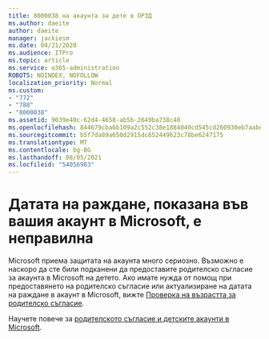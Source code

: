 ```yaml
---
title: 8000038 на акаунта за дете в ОРЗД
ms.author: daeite
author: daeite
manager: jackiesm
ms.date: 04/21/2020
ms.audience: ITPro
ms.topic: article
ms.service: o365-administration
ROBOTS: NOINDEX, NOFOLLOW
localization_priority: Normal
ms.custom:
- "772"
- "788"
- "8000038"
ms.assetid: 9039e40c-62d4-4658-ab5b-2649ba738c40
ms.openlocfilehash: 844679cba6b109a2c552c38e1884040cd545cd260930eb7aabed6ed0911c8a50
ms.sourcegitcommit: b5f7da89a650d2915dc652449623c78be6247175
ms.translationtype: MT
ms.contentlocale: bg-BG
ms.lasthandoff: 08/05/2021
ms.locfileid: "54056983"
---
```

# <a name="date-of-birth-displayed-in-your-microsoft-account-is-incorrect"></a>Датата на раждане, показана във вашия акаунт в Microsoft, е неправилна

Microsoft приема защитата на акаунта много сериозно. Възможно е наскоро да сте били подканени да предоставите родителско съгласие за акаунта в Microsoft на детето. Ако имате нужда от помощ при предоставянето на родителско съгласие или актуализиране на датата на раждане в акаунт в Microsoft, вижте [Проверка на възрастта за родителско съгласие](https://go.microsoft.com/fwlink/p/?linkid=874364).
  
Научете повече за [родителското съгласие и детските акаунти в Microsoft](https://go.microsoft.com/fwlink/p/?linkid=874365).
  